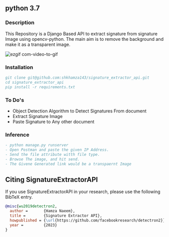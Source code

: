python 3.7
----------------------------------------------------------------------------------------------


### Description
This Repository is a Django Based API to extract signature from signature Image using opencv-python. The main aim is to remove the background and make it as a transparent image.

![ezgif com-video-to-gif](https://github.com/Dimensions-Limited/signature_extractor_api/assets/68796875/265a6283-c19e-41bc-aff5-1279eac096d0)


### Installation

```BibTeX
git clone git@github.com:shkhamza143/signature_extractor_api.git
cd signature_extractor_api
pip install -r requirements.txt
```


### To Do's
- Object Detection Algorithm to Detect Signatures From document
- Extract Signature Image 
- Paste Signature to Any other document


### Inference
		
```BibTeX
- python manage.py runserver
- Open Postman and paste the given IP Address.
- Send the file attribute witth file type.
- Browse The image, and hit send.
- The Givene Generated link would be a transpaernt Image
```


## Citing SignatureExtractorAPI

If you use SignatureExtractorAPI in your research, please use the following BibTeX entry.

```BibTeX
@misc{wu2019detectron2,
  author =       {Hamza Naeem},
  title =        {Signature Extractor API},
  howpublished = {\url{https://github.com/facebookresearch/detectron2}},
  year =         {2023}
}
```
